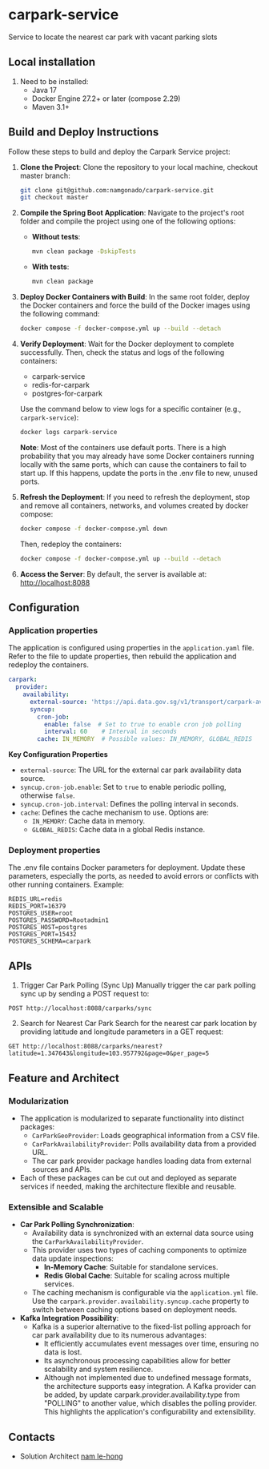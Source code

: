 # carpark-service
Service to locate the nearest car park with vacant parking slots

## Local installation
1. Need to be installed:
    - Java 17
    - Docker Engine 27.2+ or later (compose 2.29)
    - Maven 3.1+

## Build and Deploy Instructions

Follow these steps to build and deploy the Carpark Service project:

1. **Clone the Project**: Clone the repository to your local machine, checkout master branch:
   ```bash
   git clone git@github.com:namgonado/carpark-service.git
   git checkout master
   ```

2. **Compile the Spring Boot Application**: Navigate to the project's root folder and compile the project using one of the following options:
   - **Without tests**:
     ```bash
     mvn clean package -DskipTests
     ```
   - **With tests**:
     ```bash
     mvn clean package
     ```

3. **Deploy Docker Containers with Build**: In the same root folder, deploy the Docker containers and force the build of the Docker images using the following command:
   ```bash
   docker compose -f docker-compose.yml up --build --detach
   ```

4. **Verify Deployment**: Wait for the Docker deployment to complete successfully. Then, check the status and logs of the following containers:
   - carpark-service
   - redis-for-carpark
   - postgres-for-carpark

   Use the command below to view logs for a specific container (e.g., `carpark-service`):
   ```bash
   docker logs carpark-service
   ```
   **Note**: Most of the containers use default ports. There is a high probability that you may already have some Docker containers running locally with the same ports, which can cause the containers to fail to start up. If this happens, update the ports in the .env file to new, unused ports.

5. **Refresh the Deployment**: If you need to refresh the deployment, stop and remove all containers, networks, and volumes created by docker compose:
   ```bash
   docker compose -f docker-compose.yml down
   ```
   Then, redeploy the containers:
   ```bash
   docker compose -f docker-compose.yml up --build --detach
   ```
6. **Access the Server**: By default, the server is available at:
   [http://localhost:8088](http://localhost:8088)

## Configuration
### Application properties
The application is configured using properties in the `application.yaml` file. Refer to the file to update properties, then rebuild the application and redeploy the containers.

```yaml
carpark:
  provider:
    availability:
      external-source: 'https://api.data.gov.sg/v1/transport/carpark-availability'
      syncup:
        cron-job:
          enable: false  # Set to true to enable cron job polling
          interval: 60    # Interval in seconds
        cache: IN_MEMORY  # Possible values: IN_MEMORY, GLOBAL_REDIS
```
**Key Configuration Properties**

- `external-source`: The URL for the external car park availability data source.
- `syncup.cron-job.enable`: Set to `true` to enable periodic polling, otherwise `false`.
- `syncup.cron-job.interval`: Defines the polling interval in seconds.
- `cache`: Defines the cache mechanism to use. Options are:
    - `IN_MEMORY`: Cache data in memory.
    - `GLOBAL_REDIS`: Cache data in a global Redis instance.

### Deployment properties
The .env file contains Docker parameters for deployment. Update these parameters, especially the ports, as needed to avoid errors or conflicts with other running containers. Example:
```SERVER_PORT=8088
REDIS_URL=redis
REDIS_PORT=16379
POSTGRES_USER=root
POSTGRES_PASSWORD=Rootadmin1
POSTGRES_HOST=postgres
POSTGRES_PORT=15432
POSTGRES_SCHEMA=carpark
```
## APIs
1. Trigger Car Park Polling (Sync Up)
Manually trigger the car park polling sync up by sending a POST request to:

```http
POST http://localhost:8088/carparks/sync
```
2. Search for Nearest Car Park
   Search for the nearest car park location by providing latitude and longitude parameters in a GET request:

```http
GET http://localhost:8088/carparks/nearest?latitude=1.347643&longitude=103.957792&page=0&per_page=5
```
## Feature and Architect
### Modularization
- The application is modularized to separate functionality into distinct packages:
   - `CarParkGeoProvider`: Loads geographical information from a CSV file.
   - `CarParkAvailabilityProvider`: Polls availability data from a provided URL.
   - The car park provider package handles loading data from external sources and APIs.
- Each of these packages can be cut out and deployed as separate services if needed, making the architecture flexible and reusable.

### Extensible and Scalable
- **Car Park Polling Synchronization**:
   - Availability data is synchronized with an external data source using the `CarParkAvailabilityProvider`.
   - This provider uses two types of caching components to optimize data update inspections:
      - **In-Memory Cache**: Suitable for standalone services.
      - **Redis Global Cache**: Suitable for scaling across multiple services.
   - The caching mechanism is configurable via the `application.yml` file. Use the `carpark.provider.availability.syncup.cache` property to switch between caching options based on deployment needs.
- **Kafka Integration Possibility**:
  - Kafka is a superior alternative to the fixed-list polling approach for car park availability due to its numerous advantages:
     - It efficiently accumulates event messages over time, ensuring no data is lost.
     - Its asynchronous processing capabilities allow for better scalability and system resilience.
     - Although not implemented due to undefined message formats, the architecture supports easy integration. A Kafka provider can be added, by update carpark.provider.availability.type from "POLLING" to another value, which disables the polling provider. This highlights the application's configurability and extensibility.
## Contacts
- Solution Architect [nam le-hong](namgonado@gmail.com)
